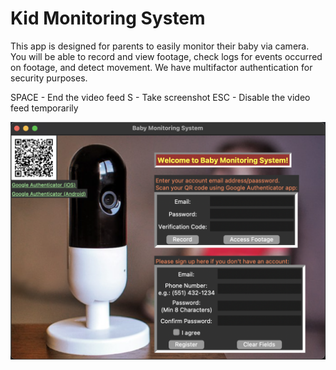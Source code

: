 # Kid Monitoring System

This app is designed for parents to easily monitor their baby via camera. You will be able to record and view footage, check logs for events occurred on footage, and detect movement. We have multifactor authentication for security purposes.

SPACE - End the video feed
S - Take screenshot
ESC - Disable the video feed temporarily

![1721758349979](image/README/1721758349979.png)
